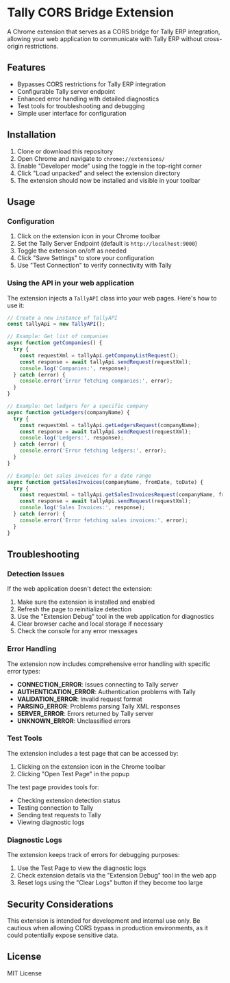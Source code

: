 # Tally CORS Bridge Extension

A Chrome extension that serves as a CORS bridge for Tally ERP integration, allowing your web application to communicate with Tally ERP without cross-origin restrictions.

## Features

- Bypasses CORS restrictions for Tally ERP integration
- Configurable Tally server endpoint
- Enhanced error handling with detailed diagnostics
- Test tools for troubleshooting and debugging
- Simple user interface for configuration

## Installation

1. Clone or download this repository
2. Open Chrome and navigate to `chrome://extensions/`
3. Enable "Developer mode" using the toggle in the top-right corner
4. Click "Load unpacked" and select the extension directory
5. The extension should now be installed and visible in your toolbar

## Usage

### Configuration

1. Click on the extension icon in your Chrome toolbar
2. Set the Tally Server Endpoint (default is `http://localhost:9000`)
3. Toggle the extension on/off as needed
4. Click "Save Settings" to store your configuration
5. Use "Test Connection" to verify connectivity with Tally

### Using the API in your web application

The extension injects a `TallyAPI` class into your web pages. Here's how to use it:

```javascript
// Create a new instance of TallyAPI
const tallyApi = new TallyAPI();

// Example: Get list of companies
async function getCompanies() {
  try {
    const requestXml = tallyApi.getCompanyListRequest();
    const response = await tallyApi.sendRequest(requestXml);
    console.log('Companies:', response);
  } catch (error) {
    console.error('Error fetching companies:', error);
  }
}

// Example: Get ledgers for a specific company
async function getLedgers(companyName) {
  try {
    const requestXml = tallyApi.getLedgersRequest(companyName);
    const response = await tallyApi.sendRequest(requestXml);
    console.log('Ledgers:', response);
  } catch (error) {
    console.error('Error fetching ledgers:', error);
  }
}

// Example: Get sales invoices for a date range
async function getSalesInvoices(companyName, fromDate, toDate) {
  try {
    const requestXml = tallyApi.getSalesInvoicesRequest(companyName, fromDate, toDate);
    const response = await tallyApi.sendRequest(requestXml);
    console.log('Sales Invoices:', response);
  } catch (error) {
    console.error('Error fetching sales invoices:', error);
  }
}
```

## Troubleshooting

### Detection Issues

If the web application doesn't detect the extension:

1. Make sure the extension is installed and enabled
2. Refresh the page to reinitialize detection
3. Use the "Extension Debug" tool in the web application for diagnostics
4. Clear browser cache and local storage if necessary
5. Check the console for any error messages

### Error Handling

The extension now includes comprehensive error handling with specific error types:

- **CONNECTION_ERROR**: Issues connecting to Tally server
- **AUTHENTICATION_ERROR**: Authentication problems with Tally
- **VALIDATION_ERROR**: Invalid request format
- **PARSING_ERROR**: Problems parsing Tally XML responses
- **SERVER_ERROR**: Errors returned by Tally server
- **UNKNOWN_ERROR**: Unclassified errors

### Test Tools

The extension includes a test page that can be accessed by:

1. Clicking on the extension icon in the Chrome toolbar
2. Clicking "Open Test Page" in the popup

The test page provides tools for:
- Checking extension detection status
- Testing connection to Tally
- Sending test requests to Tally
- Viewing diagnostic logs

### Diagnostic Logs

The extension keeps track of errors for debugging purposes:

1. Use the Test Page to view the diagnostic logs
2. Check extension details via the "Extension Debug" tool in the web app
3. Reset logs using the "Clear Logs" button if they become too large

## Security Considerations

This extension is intended for development and internal use only. Be cautious when allowing CORS bypass in production environments, as it could potentially expose sensitive data.

## License

MIT License
